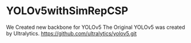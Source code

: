 # YOLOv5withSimRepCSP
We Created new backbone for YOLOv5
The Original YOLOv5 was created by Ultralytics.
https://github.com/ultralytics/yolov5.git
